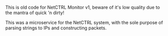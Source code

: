 This is old code for NetCTRL Monitor v1, beware of it's low quality due to the mantra of quick 'n dirty!

This was a microservice for the NetCTRL system, with the sole purpose of parsing strings to IPs and constructing packets.
